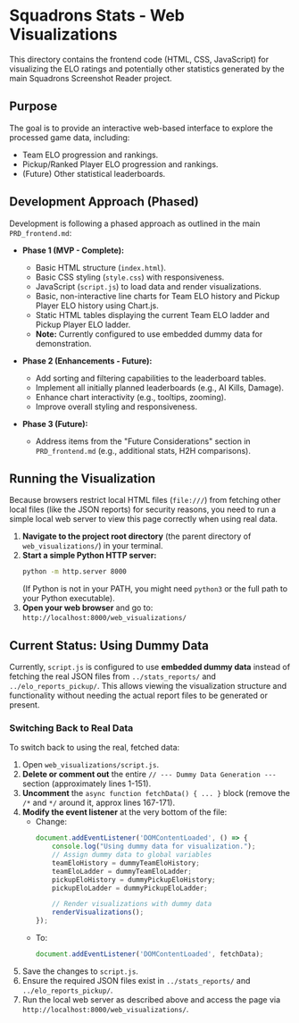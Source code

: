 # Squadrons Stats - Web Visualizations

This directory contains the frontend code (HTML, CSS, JavaScript) for visualizing the ELO ratings and potentially other statistics generated by the main Squadrons Screenshot Reader project.

## Purpose

The goal is to provide an interactive web-based interface to explore the processed game data, including:
- Team ELO progression and rankings.
- Pickup/Ranked Player ELO progression and rankings.
- (Future) Other statistical leaderboards.

## Development Approach (Phased)

Development is following a phased approach as outlined in the main `PRD_frontend.md`:

*   **Phase 1 (MVP - Complete):**
    *   Basic HTML structure (`index.html`).
    *   Basic CSS styling (`style.css`) with responsiveness.
    *   JavaScript (`script.js`) to load data and render visualizations.
    *   Basic, non-interactive line charts for Team ELO history and Pickup Player ELO history using Chart.js.
    *   Static HTML tables displaying the current Team ELO ladder and Pickup Player ELO ladder.
    *   **Note:** Currently configured to use embedded dummy data for demonstration.

*   **Phase 2 (Enhancements - Future):**
    *   Add sorting and filtering capabilities to the leaderboard tables.
    *   Implement all initially planned leaderboards (e.g., AI Kills, Damage).
    *   Enhance chart interactivity (e.g., tooltips, zooming).
    *   Improve overall styling and responsiveness.

*   **Phase 3 (Future):**
    *   Address items from the "Future Considerations" section in `PRD_frontend.md` (e.g., additional stats, H2H comparisons).

## Running the Visualization

Because browsers restrict local HTML files (`file:///`) from fetching other local files (like the JSON reports) for security reasons, you need to run a simple local web server to view this page correctly when using real data.

1.  **Navigate to the project root directory** (the parent directory of `web_visualizations/`) in your terminal.
2.  **Start a simple Python HTTP server:**
    ```bash
    python -m http.server 8000
    ```
    (If Python is not in your PATH, you might need `python3` or the full path to your Python executable).
3.  **Open your web browser** and go to: `http://localhost:8000/web_visualizations/`

## Current Status: Using Dummy Data

Currently, `script.js` is configured to use **embedded dummy data** instead of fetching the real JSON files from `../stats_reports/` and `../elo_reports_pickup/`. This allows viewing the visualization structure and functionality without needing the actual report files to be generated or present.

### Switching Back to Real Data

To switch back to using the real, fetched data:

1.  Open `web_visualizations/script.js`.
2.  **Delete or comment out** the entire `// --- Dummy Data Generation ---` section (approximately lines 1-151).
3.  **Uncomment** the `async function fetchData() { ... }` block (remove the `/*` and `*/` around it, approx lines 167-171).
4.  **Modify the event listener** at the very bottom of the file:
    *   Change:
        ```javascript
        document.addEventListener('DOMContentLoaded', () => {
            console.log("Using dummy data for visualization.");
            // Assign dummy data to global variables
            teamEloHistory = dummyTeamEloHistory;
            teamEloLadder = dummyTeamEloLadder;
            pickupEloHistory = dummyPickupEloHistory;
            pickupEloLadder = dummyPickupEloLadder;

            // Render visualizations with dummy data
            renderVisualizations();
        });
        ```
    *   To:
        ```javascript
        document.addEventListener('DOMContentLoaded', fetchData);
        ```
5.  Save the changes to `script.js`.
6.  Ensure the required JSON files exist in `../stats_reports/` and `../elo_reports_pickup/`.
7.  Run the local web server as described above and access the page via `http://localhost:8000/web_visualizations/`.